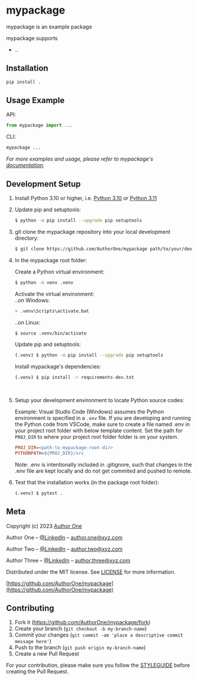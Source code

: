 # mypackage
mypackage is an example package

mypackage supports
* ..


## Installation
```sh
pip install .
```

## Usage Example

API:
~~~py
from mypackage import ...

~~~

CLI:
~~~sh
mypackage ...
~~~

_For more examples and usage, please refer to mypackage's [documentation][mypackage_docs]._


## Development Setup

1. Install Python 3.10 or higher, i.e. [Python 3.10](https://www.python.org/downloads/release/python-3104/) or [Python 3.11](https://www.python.org/downloads/release/python-3114/)

2. Update pip and setuptools:

    ~~~sh
    $ python -m pip install --upgrade pip setuptools
    ~~~

3. git clone the mypackage repository into your local development directory:

    ~~~sh
    $ git clone https://github.com/AuthorOne/mypackage path/to/your/dev/mypackage
    ~~~

4. In the mypackage root folder:

    Create a Python virtual environment:
    ~~~sh
    $ python -m venv .venv
    ~~~
    Activate the virtual environment: <br>
    ..on Windows:
    ~~~sh
    > .venv\Scripts\activate.bat
    ~~~
    ..on Linux:
    ~~~sh
    $ source .venv/bin/activate
    ~~~
    Update pip and setuptools:
    ~~~sh
    (.venv) $ python -m pip install --upgrade pip setuptools
    ~~~
    Install mypackage's dependencies:
    ~~~sh
    (.venv) $ pip install -r requirements-dev.txt
    ~~~
    <br/>


5. Setup your development environment to locate Python source codes:

    Example: Visual Studio Code (Windows) assumes the Python environment is specified in a `.env` file.
    If you are developing and running the Python code from VSCode,
    make sure to create a file named .env in your project root folder with below template content.
    Set the path for `PROJ_DIR` to where your project root folder folder is on your system.
    ~~~ini
    PROJ_DIR=<path-to-mypackage-root-dir>
    PYTHONPATH=${PROJ_DIR}/src
    ~~~
    Note: .env is intentionally included in .gitignore, such that changes in the .env file are kept locally
    and do not get commited and pushed to remote.


6. Test that the installation works (in the package root folder):
    ~~~sh
    (.venv) $ pytest .
    ~~~


## Meta

Copyright (c) 2023 [Author One](https://github.com/AuthorOne)

Author One – [@LinkedIn](https://www.linkedin.com/in/authorone) – author.one@xyz.com

Author Two – [@LinkedIn](https://www.linkedin.com/in/authortwo) – author.two@xyz.com

Author Three – [@LinkedIn](https://www.linkedin.com/in/authorthree) – author.three@xyz.com

Distributed under the MIT license. See [LICENSE](LICENSE.md) for more information.

[https://github.com/AuthorOne/mypackage](https://github.com/AuthorOne/mypackage)

## Contributing

1. Fork it (<https://github.com/AuthorOne/mypackage/fork>)
2. Create your branch (`git checkout -b my-branch-name`)
3. Commit your changes (`git commit -am 'place a descriptive commit message here'`)
4. Push to the branch (`git push origin my-branch-name`)
5. Create a new Pull Request

For your contribution, please make sure you follow the [STYLEGUIDE](STYLEGUIDE.md) before creating the Pull Request.

<!-- Markdown link & img dfn's -->
[mypackage_docs]: https://AuthorOne.github.io/mypackage/README.html
